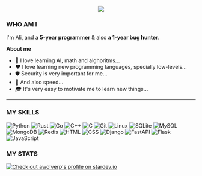<p align=center>
  <img src="https://readme-typing-svg.demolab.com?font=Fira+Code&duration=5000&pause=1000&color=F7DE5D&center=true&vCenter=true&repeat=false&width=435&lines=Welcome"/>
</p>

### WHO AM I
I'm Ali, and a **5-year programmer** & also **a 1-year bug hunter**.

**About me**
- 📐 I love learning AI, math and alghoritms...
- ❤️ I love learning new programming languages, specially low-levels...
- 🛡️ Security is very important for me...
- 🚀 And also speed...
- 🎓 It's very easy to motivate me to learn new things...

-------

### MY SKILLS

![Python](https://img.shields.io/badge/PYTHON-3776AB?style=for-the-badge&logo=python&logoColor=white)
![Rust](https://img.shields.io/badge/RUST-000000?style=for-the-badge&logo=rust&logoColor=white)
![Go](https://img.shields.io/badge/GO-00ADD8?style=for-the-badge&logo=go&logoColor=white)
![C++](https://img.shields.io/badge/C%2B%2B-00599C?style=for-the-badge&logo=c%2B%2B&logoColor=white)
![C](https://img.shields.io/badge/C-00599C?style=for-the-badge&logo=c&logoColor=white)
![Git](https://img.shields.io/badge/GIT-E44C30?style=for-the-badge&logo=git&logoColor=white)
![Linux](https://img.shields.io/badge/LINUX-FCC624?style=for-the-badge&logo=linux&logoColor=black)
![SQLite](https://img.shields.io/badge/SQLITE-07405E?style=for-the-badge&logo=sqlite&logoColor=white)
![MySQL](https://img.shields.io/badge/MYSQL-005C84?style=for-the-badge&logo=mysql&logoColor=white)
![MongoDB](https://img.shields.io/badge/MONGODB-4EA94B?style=for-the-badge&logo=mongodb&logoColor=white)
![Redis](https://img.shields.io/badge/REDIS-%23DD0031.svg?&style=for-the-badge&logo=redis&logoColor=white)
![HTML](https://img.shields.io/badge/HTML5-E34F26?style=for-the-badge&logo=html5&logoColor=white)
![CSS](https://img.shields.io/badge/CSS3-1572B6?style=for-the-badge&logo=css3&logoColor=white)
![Django](https://img.shields.io/badge/DJANGO-092E20?style=for-the-badge&logo=django&logoColor=white)
![FastAPI](https://img.shields.io/badge/FASTAPI-4EA94B?style=for-the-badge&logo=fastapi&logoColor=white)
![Flask](https://img.shields.io/badge/FLASK-000000?style=for-the-badge&logo=flask&logoColor=white)
![JavaScript](https://img.shields.io/badge/JavaScript-323330?style=for-the-badge&logo=javascript&logoColor=F7DF1E)

### MY STATS

<p>
  <a href="https://stardev.io/developers/awolverp"><img alt="Check out awolverp's profile on stardev.io" src="https://stardev.io/developers/awolverp/badge/languages/country.svg"/></a>
</p>
